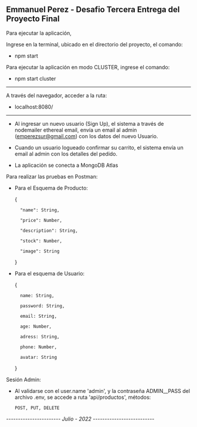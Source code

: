 Emmanuel Perez - Desafio Tercera Entrega del Proyecto Final
----------------------------------------------------------------------

Para ejecutar la aplicación, 

Ingrese en la terminal, ubicado en el directorio del proyecto, el comando:

- npm start

Para ejecutar la aplicación en modo CLUSTER, ingrese el comando:

- npm start cluster 

----------------------------------------

A través del navegador, acceder a la ruta:

- localhost:8080/


------------------------------------------------------------------------

- Al ingresar un nuevo usuario (Sign Up), el sistema a través de nodemailer ethereal email, envía un email al admin (emperezsur@gmail.com) con los datos del nuevo Usuario.

- Cuando un usuario logueado confirmar su carrito, el sistema envía un email al admin con los detalles del pedido.

- La aplicación se conecta a MongoDB Atlas


Para realizar las pruebas en Postman:

  
- Para el Esquema de Producto:

    {

        "name": String,

        "price": Number,

        "description": String,

        "stock": Number,

        "image": String

    }

- Para el esquema de Usuario:

    {

        name: String,

        password: String,

        email: String,

        age: Number,

        adress: String,

        phone: Number,

        avatar: String
        
    }


Sesión Admin:

- Al validarse con el user.name 'admin', y la contraseña ADMIN__PASS del archivo .env, se accede a ruta 'api/productos', métodos:
    
      POST, PUT, DELETE

    
*----------------------- Julio - 2022 --------------------------*


